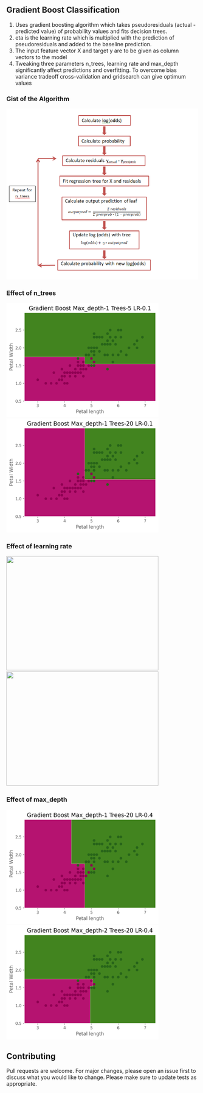 ## Gradient Boost Classification

1. Uses gradient boosting algorithm which takes pseudoresiduals (actual - predicted value) of probability values and fits decision trees. 
2. eta is the learning rate which is multiplied with the prediction of pseudoresiduals and added to the baseline prediction.
3. The input feature vector X and target y are to be given as column vectors to the model
4. Tweaking three parameters n_trees, learning rate and max_depth significantly affect predictions and overfitting. To overcome bias variance tradeoff cross-validation and gridsearch can give optimum values

### Gist of the Algorithm 

<img src="Images/gbr_algorithm.png" />

### Effect of n_trees

<p float="left">
  <img src="Images/gb_md_1_t_5_lr_1.png" width="400" height="300"/>
  <img src="Images/gb_md_1_t_20_lr_1.png" width="400" height="300"/> 
</p>


### Effect of learning rate

<p float="left">
  <img src="Images/md_1_t_10_lr_2.png" width="400" height="300"/>
  <img src="Images/md_1_t_10_lr_5.png" width="400" height="300"/> 
</p>


### Effect of max_depth

<p float="left">
  <img src="Images/gb_md_1_t_20_lr_4.png" width="400" height="300"/>
  <img src="Images/gb_md_2_t_20_lr_4.png" width="400" height="300"/> 
</p>

## Contributing

Pull requests are welcome. For major changes, please open an issue first to discuss what you would like to change.
Please make sure to update tests as appropriate.
